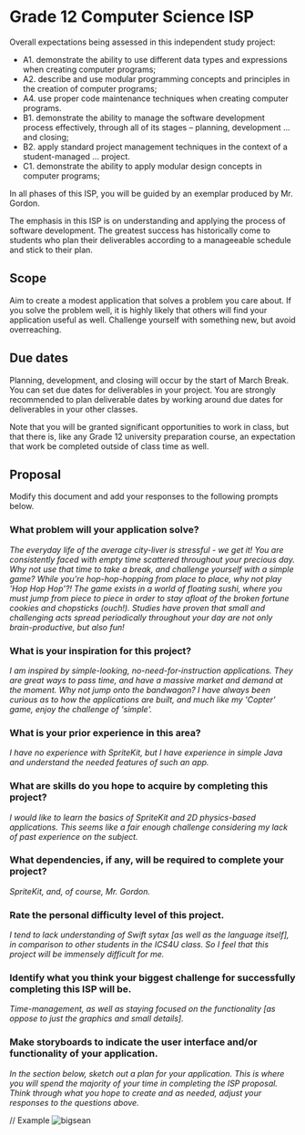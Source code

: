 # Grade 12 Computer Science ISP

Overall expectations being assessed in this independent study project:

* A1. 	demonstrate the ability to use different data types and expressions when creating computer programs;
* A2. 	describe and use modular programming concepts and principles in the creation of computer programs;
* A4. 	use proper code maintenance techniques when creating computer programs.
* B1. 	demonstrate the ability to manage the software development process effectively, through all of its stages – planning, development ... and closing;
* B2. 	apply standard project management techniques in the context of a student-managed ... project.
* C1. 	demonstrate the ability to apply modular design concepts in computer programs;

In all phases of this ISP, you will be guided by an exemplar produced by Mr. Gordon.

The emphasis in this ISP is on understanding and applying the process of software development. The greatest success has historically come to students who plan their deliverables according to a manageeable schedule and stick to their plan.

## Scope

Aim to create a modest application that solves a problem you care about. If you solve the problem well, it is highly likely that others will find your application useful as well. Challenge yourself with something new, but avoid overreaching.

## Due dates

Planning, development, and closing will occur by the start of March Break. You can set due dates for deliverables in your project. You are strongly recommended to plan deliverable dates by working around due dates for deliverables in your other classes.

Note that you will be granted significant opportunities to work in class, but that there is, like any Grade 12 university preparation course, an expectation that work be completed outside of class time as well.

## Proposal

Modify this document and add your responses to the following prompts below.

### What problem will your application solve?

*The everyday life of the average city-liver is stressful - we get it! You are consistently faced with empty time scattered throughout your precious day. Why not use that time to take a break, and challenge yourself with a simple game? While you're hop-hop-hopping from place to place, why not play 'Hop Hop Hop'?! The game exists in a world of floating sushi, where you must jump from piece to piece in order to stay afloat of the broken fortune cookies and chopsticks (ouch!). Studies have proven that small and challenging acts spread periodically throughout your day are not only brain-productive, but also fun!*

### What is your inspiration for this project?

*I am inspired by simple-looking, no-need-for-instruction applications. They are great ways to pass time, and have a massive market and demand at the moment. Why not jump onto the bandwagon? I have always been curious as to how the applications are built, and much like my 'Copter' game, enjoy the challenge of 'simple'.*

### What is your prior experience in this area?

*I have no experience with SpriteKit, but I have experience in simple Java and understand the needed features of such an app.*

### What are skills do you hope to acquire by completing this project?

*I would like to learn the basics of SpriteKit and 2D physics-based applications. This seems like a fair enough challenge considering my lack of past experience on the subject.*

### What dependencies, if any, will be required to complete your project?

*SpriteKit, and, of course, Mr. Gordon.*

### Rate the personal difficulty level of this project.

*I tend to lack understanding of Swift sytax [as well as the language itself], in comparison to other students in the ICS4U class. So I feel that this project will be immensely difficult for me.*

### Identify what you think your biggest challenge for successfully completing this ISP will be.

*Time-management, as well as staying focused on the functionality [as oppose to just the graphics and small details].*

### Make storyboards to indicate the user interface and/or functionality of your application.

*In the section below, sketch out a plan for your application. This is where you will spend the majority of your time in completing the ISP proposal. Think through what you hope to create and as needed, adjust your responses to the questions above.*


// Example
![bigsean](https://raw.githubusercontent.com/rsgc-blackwell-s/ics4u-isp-hophophop-app/68b16a1163c0a955f80828cf269103a817acaf5f/Hop%20Hop%20Hop/bigsean.jpeg)


